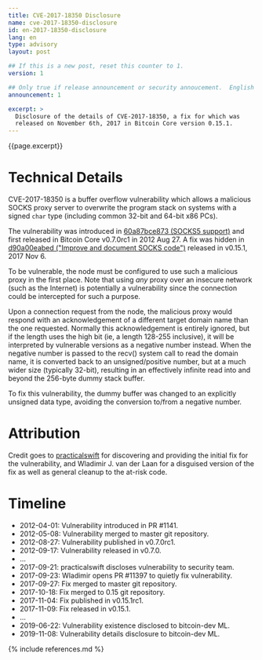 ```yaml
---
title: CVE-2017-18350 Disclosure
name: cve-2017-18350-disclosure
id: en-2017-18350-disclosure
lang: en
type: advisory
layout: post

## If this is a new post, reset this counter to 1.
version: 1

## Only true if release announcement or security annoucement.  English posts only
announcement: 1

excerpt: >
  Disclosure of the details of CVE-2017-18350, a fix for which was
  released on November 6th, 2017 in Bitcoin Core version 0.15.1.
---
```

{{page.excerpt}}

Technical Details
==========
CVE-2017-18350 is a buffer overflow vulnerability which allows a malicious SOCKS proxy server to overwrite the program stack on systems with a signed `char` type (including common 32-bit and 64-bit x86 PCs).

The vulnerability was introduced in [60a87bce873 (SOCKS5 support)](https://github.com/bitcoin/bitcoin/commit/60a87bce873ce1f76a80b7b8546e83a0cd4e07a5) and first released in Bitcoin Core v0.7.0rc1 in 2012 Aug 27. A fix was hidden in [d90a00eabed ("Improve and document SOCKS code")](https://github.com/bitcoin/bitcoin/commit/d90a00eabed0f3f1acea4834ad489484d0012372) released in v0.15.1, 2017 Nov 6.

To be vulnerable, the node must be configured to use such a malicious proxy in the first place. Note that using *any* proxy over an insecure network (such as the Internet) is potentially a vulnerability since the connection could be intercepted for such a purpose.

Upon a connection request from the node, the malicious proxy would respond with an acknowledgement of a different target domain name than the one requested. Normally this acknowledgement is entirely ignored, but if the length uses the high bit (ie, a length 128-255 inclusive), it will be interpreted by vulnerable versions as a negative number instead. When the negative number is passed to the recv() system call to read the domain name, it is converted back to an unsigned/positive number, but at a much wider size (typically 32-bit), resulting in an effectively infinite read into and beyond the 256-byte dummy stack buffer.

To fix this vulnerability, the dummy buffer was changed to an explicitly unsigned data type, avoiding the conversion to/from a negative number.

Attribution
===========
Credit goes to [practicalswift](https://twitter.com/practicalswift) for discovering and providing the initial fix for the vulnerability, and Wladimir J. van der Laan for a disguised version of the fix as well as general cleanup to the at-risk code.

Timeline
========

- 2012-04-01: Vulnerability introduced in PR #1141.
- 2012-05-08: Vulnerability merged to master git repository.
- 2012-08-27: Vulnerability published in v0.7.0rc1.
- 2012-09-17: Vulnerability released in v0.7.0.
- ...
- 2017-09-21: practicalswift discloses vulnerability to security team.
- 2017-09-23: Wladimir opens PR #11397 to quietly fix vulnerability.
- 2017-09-27: Fix merged to master git repository.
- 2017-10-18: Fix merged to 0.15 git repository.
- 2017-11-04: Fix published in v0.15.1rc1.
- 2017-11-09: Fix released in v0.15.1.
- ...
- 2019-06-22: Vulnerability existence disclosed to bitcoin-dev ML.
- 2019-11-08: Vulnerability details disclosure to bitcoin-dev ML.

{% include references.md %}
